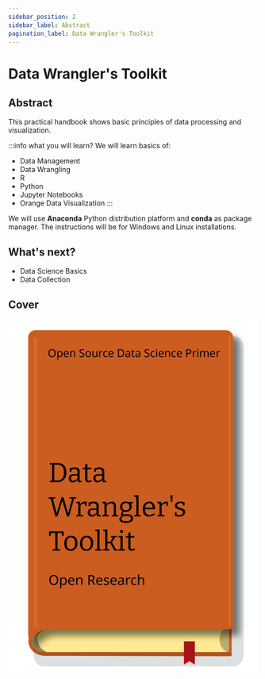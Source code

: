 ```yaml
---
sidebar_position: 2
sidebar_label: Abstract
pagination_label: Data Wrangler's Toolkit
---
```


# Data Wrangler's Toolkit
## Abstract
This practical handbook shows basic principles of data processing and visualization.

:::info what you will learn?
We will learn basics of:
- Data Management
- Data Wrangling
- R
- Python
- Jupyter Notebooks
- Orange Data Visualization
:::

We will use **Anaconda** Python distribution platform and **conda** as package manager. The instructions will be for Windows and Linux installations.

## What's next?

- Data Science Basics
- Data Collection

## Cover
![image](./images/book-cover.svg)
